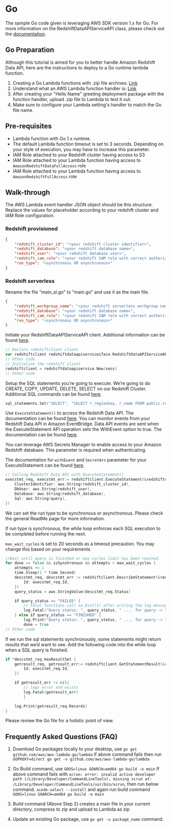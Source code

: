 # Go

The sample Go code given is leveraging AWS SDK version 1.x for Go. For more information on the RedshiftDataAPIServiceAPI class, please check out the [documentation](https://docs.aws.amazon.com/sdk-for-go/api/service/redshiftdataapiservice/).

## Go Preparation

Although this tutorial is aimed for you to better handle Amazon Redshift Data API, here are the instructions to deploy to a Go runtime lambda function. 

1. Creating a Go Lambda functions with .zip file archives: [Link](https://docs.amazonaws.cn/en_us/lambda/latest/dg/golang-package.html)
2. Understand what an AWS Lambda function handler is: [Link](https://docs.amazonaws.cn/en_us/lambda/latest/dg/golang-handler.html)
3. After creating your "Hello Name" greeting deployment package with the function handler, upload .zip file to Lambda to test it out. 
4. Make sure to configure your Lambda setting's handler to match the Go file name.

## Pre-requisites

* Lambda function with Go 1.x runtime. 
* The default Lambda function timeout is set to 3 seconds. Depending on your style of execution, you may have to increase this parameter.
* IAM Role attached to your Redshift cluster having access to S3
* IAM Role attached to your Lambda function having access to `AmazonRedshiftDataFullAccess` role
* IAM Role attached to your Lambda function having access to `AmazonRedshiftFullAccess` role

## Walk-through

The AWS Lambda event handler JSON object should be this structure. Replace the values for placeholder according to your redshift cluster and IAM Role configuration. 

### Redshift provisioned
```json
{
    "redshift_cluster_id": "<your redshift cluster identifier>",
    "redshift_database": "<your redshift database name>",
    "redshift_user": "<your redshift database user>",
    "redshift_iam_role": "<your redshift IAM role with correct authorization and access>",
    "run_type": "<synchronous OR asynchronous>"
}
```
### Redshift serverless

Rename the file "main_sl.go" to "main.go" and use it as the main file.

```json
{
    "redshift_workgroup_name": "<your redshift serverless workgroup name>",
    "redshift_database": "<your redshift database name>",
    "redshift_iam_role": "<your redshift IAM role with correct authorization and access>",
    "run_type": "<synchronous OR asynchronous>"
}
```

Initiate your RedshiftDataAPIServiceAPI client. Additional information can be found [here](https://docs.aws.amazon.com/sdk-for-go/api/service/redshiftdataapiservice/).

```Go 
// Declare redshiftclient client
var redshiftclient redshiftdataapiserviceiface.RedshiftDataAPIServiceAPI
// Other code
// Initialize the redshift client
redshiftclient = redshiftdataapiservice.New(sess)
// Other code
```

Setup the SQL statements you’re going to execute. We’re going to do CREATE, COPY, UPDATE, DELETE, SELECT on our Redshift Cluster. Additional SQL commands can be found [here](https://docs.aws.amazon.com/redshift/latest/dg/c_SQL_commands.html). 

```Go
sql_statements.Set("SELECT", "SELECT r_regionkey, r_name FROM public.region;");
```

Use `ExecuteStatement()` to access the Redshift Data API. The documentation can be found [here](https://docs.aws.amazon.com/sdk-for-go/api/service/redshiftdataapiservice/#RedshiftDataAPIService.ExecuteStatement).
You can monitor events from your Redshift Data API in Amazon EventBridge. Data API events are sent when the ExecuteStatement API operation sets the WithEvent option to true. The documentation can be found [here](https://docs.aws.amazon.com/redshift/latest/mgmt/data-api-monitoring-events.html).

You can leverage AWS Secrets Manager to enable access to your Amazon Redshift database. This parameter is required when authenticating. 

The documentation for `withEvent` and `SecretArn` parameter for your ExecuteStatement can be found [here](https://docs.aws.amazon.com/redshift-data/latest/APIReference/API_ExecuteStatement.html). 


```Go
// Calling Redshift Data API with ExecuteStatement()      
execstmt_req, execstmt_err:= redshiftclient.ExecuteStatement(&redshiftdataapiservice.ExecuteStatementInput{
    ClusterIdentifier: aws.String(redshift_cluster_id),
    DbUser: aws.String(redshift_user),
    Database: aws.String(redshift_database),
    Sql: aws.String(query),
})
```

We can set the run type to be synchronous or asynchronous. Please check the general ReadMe page for more information. 

If run type is synchronous, the while loop enforces each SQL execution to be completed before running the next. 

`max_wait_cycles` is set to 20 seconds as a timeout precaution. You may change this based on your requirements.


```Go
//Wait until query is finished or max cycles limit has been reached.
for done == false && isSynchronous && attempts < max_wait_cycles {
    attempts += 1
    time.Sleep(1 * time.Second)
    descstmt_req, descstmt_err := redshiftclient.DescribeStatement(&redshiftdataapiservice.DescribeStatementInput{
        Id: execstmt_req.Id,
    })
    query_status = aws.StringValue(descstmt_req.Status)

    if query_status == "FAILED" {
        // Fatal functions call os.Exit(1) after writing the log message
        log.Fatal("Query status: ", query_status, " .... for query--> ", query)
    } else if query_status == "FINISHED" {
        log.Print("Query status: ", query_status, " .... for query--> ", query)
        done = true
// Other code
```

If we run the sql statements synchronously, some statements might return results that we’d want to see. 
Add the following code into the while loop when a SQL query is finished. 

```Go
if *descstmt_req.HasResultSet {
    getresult_req, getresult_err:= redshiftclient.GetStatementResult(&redshiftdataapiservice.GetStatementResultInput{
        Id: execstmt_req.Id,
    }) 

    if getresult_err != nil{
        // logs error and exists 
        log.Fatal(getresult_err)
        }

    log.Print(getresult_req.Records) 
}
```

Please review the Go file for a holistic point of view.

## Frequently Asked Questions (FAQ)

1. Download Go packages locally to your desktop, use `go get github.com/aws/aws-lambda-go/lambda`
If above command fails then run `GOPROXY=direct go get -v github.com/aws/aws-lambda-go/lambda`

2. Go Build command, use `GOOS=linux GOARCH=amd64 go build -o main`
If above command fails with `xcrun: error: invalid active developer path (/Library/Developer/CommandLineTools), missing xcrun at: /Library/Developer/CommandLineTools/usr/bin/xcrun`, then run below command.
`xcode-select --install` and again run build command `GOOS=linux GOARCH=amd64 go build -o main`

3. Build command (Above Step 2) creates a main file in your current directory, compress to zip and upload to Lambda as zip

4. Update an existing Go package, use `go get -u package_name` command.

